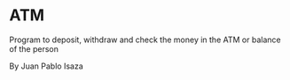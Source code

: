 # ATM

Program to deposit, withdraw and check the money in the ATM or balance of the person

By Juan Pablo Isaza
